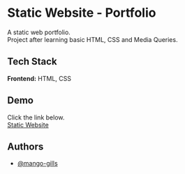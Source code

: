 # Static Website - Portfolio

A static web portfolio.\
Project after learning basic HTML, CSS and Media Queries.

## Tech Stack

**Frontend:** HTML, CSS

## Demo

Click the link below.\
[Static Website](https://mango-gills.github.io/Static-Website/)

## Authors

- [@mango-gills](https://github.com/mango-gills)
